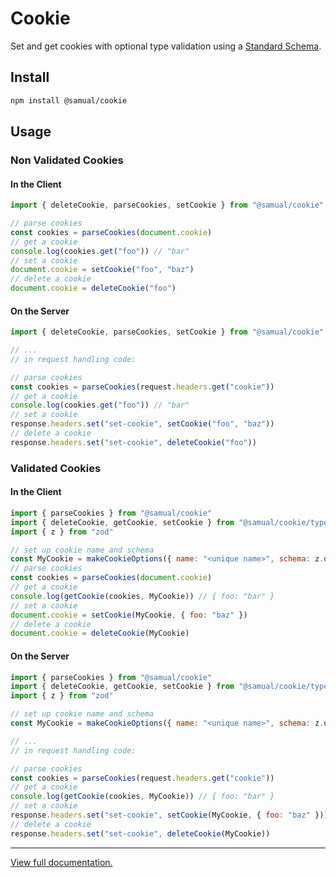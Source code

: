 # Cookie
Set and get cookies with optional type validation using a [Standard Schema](https://github.com/standard-schema/standard-schema?tab=readme-ov-file#ecosystem).

## Install
```sh
npm install @samual/cookie
```

## Usage
### Non Validated Cookies
#### In the Client
```js
import { deleteCookie, parseCookies, setCookie } from "@samual/cookie"

// parse cookies
const cookies = parseCookies(document.cookie)
// get a cookie
console.log(cookies.get("foo")) // "bar"
// set a cookie
document.cookie = setCookie("foo", "baz")
// delete a cookie
document.cookie = deleteCookie("foo")
```

#### On the Server
```js
import { deleteCookie, parseCookies, setCookie } from "@samual/cookie"

// ...
// in request handling code:

// parse cookies
const cookies = parseCookies(request.headers.get("cookie"))
// get a cookie
console.log(cookies.get("foo")) // "bar"
// set a cookie
response.headers.set("set-cookie", setCookie("foo", "baz"))
// delete a cookie
response.headers.set("set-cookie", deleteCookie("foo"))
```

### Validated Cookies
#### In the Client
```js
import { parseCookies } from "@samual/cookie"
import { deleteCookie, getCookie, setCookie } from "@samual/cookie/typed"
import { z } from "zod"

// set up cookie name and schema
const MyCookie = makeCookieOptions({ name: "<unique name>", schema: z.object({ foo: z.string() }) })
// parse cookies
const cookies = parseCookies(document.cookie)
// get a cookie
console.log(getCookie(cookies, MyCookie)) // { foo: "bar" }
// set a cookie
document.cookie = setCookie(MyCookie, { foo: "baz" })
// delete a cookie
document.cookie = deleteCookie(MyCookie)
```

#### On the Server
```js
import { parseCookies } from "@samual/cookie"
import { deleteCookie, getCookie, setCookie } from "@samual/cookie/typed"
import { z } from "zod"

// set up cookie name and schema
const MyCookie = makeCookieOptions({ name: "<unique name>", schema: z.object({ foo: z.string() }) })

// ...
// in request handling code:

// parse cookies
const cookies = parseCookies(request.headers.get("cookie"))
// get a cookie
console.log(getCookie(cookies, MyCookie)) // { foo: "bar" }
// set a cookie
response.headers.set("set-cookie", setCookie(MyCookie, { foo: "baz" }))
// delete a cookie
response.headers.set("set-cookie", deleteCookie(MyCookie))
```
---
[View full documentation.](https://samualtnorman.github.io/cookie/)
